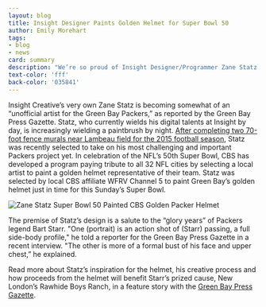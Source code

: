 ```yaml
---
layout: blog
title: Insight Designer Paints Golden Helmet for Super Bowl 50
author: Emily Morehart
tags:
- blog
- news
card: summary
description: "We’re so proud of Insight Designer/Programmer Zane Statz for being selected to paint Green Bay’s golden helmet in tribute to Super Bowl 50! Get a preview of the finished product before its national debut this Sunday."
text-color: 'fff'
back-color: '035841'
---
```


Insight Creative’s very own Zane Statz is becoming somewhat of an “unofficial artist for the Green Bay Packers,” as reported by the Green Bay Press Gazette. Statz, who currently wields his digital talents at Insight by day, is increasingly wielding a paintbrush by night. [After completing two 70-foot fence murals near Lambeau field for the 2015 football season](/blog/insight-designer-zane-statz-paints-new-packers-fence.html), Statz was recently selected to take on his most challenging and important Packers project yet. In celebration of the NFL’s 50th Super Bowl, CBS has developed a program paying tribute to all 32 NFL cities by selecting a local artist to paint a golden helmet representative of their team. Statz was selected by local CBS affiliate WFRV Channel 5 to paint Green Bay’s golden helmet just in time for this Sunday’s Super Bowl.

![Zane Statz Super Bowl 50 Painted CBS Golden Packer Helmet](/img/blog/Insight-Designer-Paints-Golden-Helmet-for-Super-Bowl-50.jpg)

The premise of Statz’s design is a salute to the “glory years” of Packers legend Bart Starr. "One (portrait) is an action shot of (Starr) passing, a full side-body profile," he told a reporter for the Green Bay Press Gazette in a recent interview. "The other is more of a formal bust of his face and upper chest,” he explained.

Read more about Statz’s inspiration for the helmet, his creative process and how proceeds from the helmet will benefit Starr’s prized cause, New London’s Rawhide Boys Ranch, in a feature story with the [Green Bay Press Gazette](http://www.greenbaypressgazette.com/story/news/local/door-co/sports/2016/02/02/artists-brush-super-bowl/79705838/).
